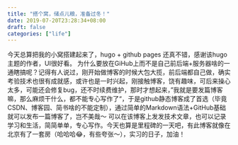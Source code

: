 ```yaml
---
title: "搭个窝，储点儿粮，准备过冬！"
date: 2019-07-20T23:28:34+08:00
draft: false
categories: ["life"]
---
```


今天总算把我的小窝搭建起来了，hugo + github pages 还真不错，感谢该hugo主题的作者，UI很好看。
为什么要放在GiHub上而不是自己前后端+服务器啥的一通瞎搞呢？记得有人说过，刚开始做博客的时候大包大揽，前后端都自己做，确实考验技术也很有成就感，或许也是一时兴起，刚接触博客，饶有趣味，可后来操心太多，可能还会修复bug，还不时续费维护，那时才想起来，”我就是要发篇博客嘛，那么麻烦干什么，都不能专心写作了“，于是github静态博客成了首选（毕竟CSDN、博客园、简书啥的不能定制），通过简单的Markdown语法+GitHub基础就可以发布一篇博客了，岂不美哉～ 可以在该博客上发发技术文章，也可以记录学习和生活，简简单单，专心写作。今天也算是里程碑的一天吧，有此博客就像在北京有了一套房（哈哈哈😂，有些夸张～），实习的日子，加油！
